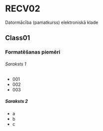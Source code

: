 # RECV02
Datormācība (pamatkurss) elektroniskā klade

## Class01
### Formatēšanas piemēri
###### Saraksts 1
- 001
- 002
- 003

##### Saraksts 2
- a
- b 
- c

